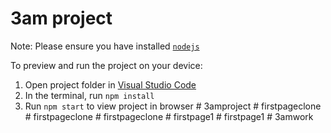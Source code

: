 
  # 3am project

  Note: Please ensure you have installed <code><a href="https://nodejs.org/en/download/">nodejs</a></code>

  To preview and run the project on your device:
  1) Open project folder in <a href="https://code.visualstudio.com/download">Visual Studio Code</a>
  2) In the terminal, run `npm install`
  3) Run `npm start` to view project in browser
  #   3 a m p r o j e c t  
 #   f i r s t p a g e c l o n e  
 #   f i r s t p a g e c l o n e  
 #   f i r s t p a g e c l o n e  
 #   f i r s t p a g e 1  
 #   f i r s t p a g e 1  
 #   3 a m w o r k  
 